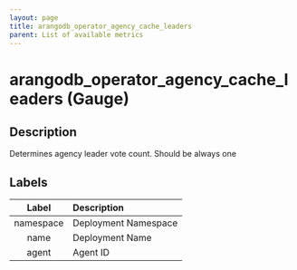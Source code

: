 ```yaml
---
layout: page
title: arangodb_operator_agency_cache_leaders
parent: List of available metrics
---
```


# arangodb_operator_agency_cache_leaders (Gauge)

## Description

Determines agency leader vote count. Should be always one

## Labels

| Label | Description |
|:---:|:--- |
| namespace | Deployment Namespace |
| name | Deployment Name |
| agent | Agent ID |
